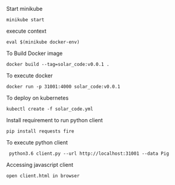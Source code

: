 Start minikube
    
    minikube start
    
execute context

    eval $(minikube docker-env)

To Build Docker image

    docker build --tag=solar_code:v0.0.1 .

To execute docker

    docker run -p 31001:4000 solar_code:v0.0.1

To deploy on kubernetes

    kubectl create -f solar_code.yml


Install requirement to run python client

    pip install requests fire

To execute python client

     python3.6 client.py --url http://localhost:31001 --data Pig

Accessing javascript client

    open client.html in browser
